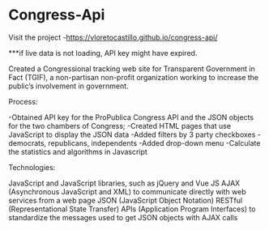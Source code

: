 # Congress-Api
Visit the project -https://vloretocastillo.github.io/congress-api/

***if live data is not loading, API key might have expired.

Created a Congressional tracking web site for Transparent Government in Fact (TGIF), a non-partisan non-profit organization working to increase the public’s involvement in government.

Process:

-Obtained API key for the ProPublica Congress API and the JSON objects for the two chambers of Congress; -Created HTML pages that use JavaScript to display the JSON data -Added filters by 3 party checkboxes - democrats, republicans, independents -Added drop-down menu -Calculate the statistics and algorithms in Javascript

Technologies:

JavaScript and JavaScript libraries, such as jQuery and Vue JS AJAX (Asynchronous JavaScript and XML) to communicate directly with web services from a web page JSON (JavaScript Object Notation) RESTful (Representational State Transfer) APIs (Application Program Interfaces) to standardize the messages used to get JSON objects with AJAX calls
